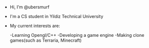 - Hi, I’m @ubersmurf

- I'm a CS student in Yildiz Technical University

- My current interests are:
  
  -Learning Opengl/C++
  -Developing a game engine
  -Making clone games(such as Terraria, Minecraft)
